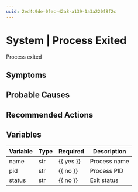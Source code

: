 ```yaml
---
uuid: 2ed4c9de-0fec-42a8-a139-1a3a220f8f2c
---
```

# System | Process Exited

Process exited

## Symptoms

## Probable Causes

## Recommended Actions

## Variables

Variable | Type | Required | Description
--- | --- | --- | ---
name | str | {{ yes }} | Process name
pid | str | {{ no }} | Process PID
status | str | {{ no }} | Exit status
